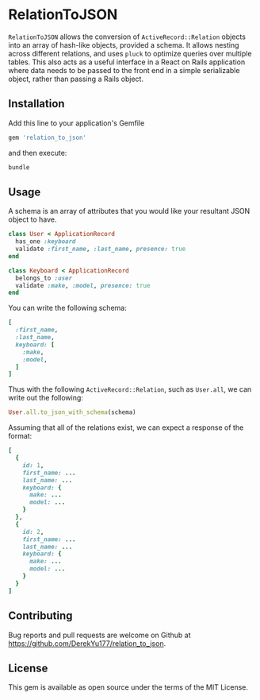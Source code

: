 # RelationToJSON

`RelationToJSON` allows the conversion of `ActiveRecord::Relation` objects into an array of hash-like objects, provided a schema.
It allows nesting across different relations, and uses `pluck` to optimize queries over multiple tables.
This also acts as a useful interface in a React on Rails application where data needs to be passed to the front end in a simple serializable object, rather than passing a Rails object.

## Installation
Add this line to your application's Gemfile
```rb
gem 'relation_to_json'
```

and then execute:
```sh
bundle
```

## Usage
A schema is an array of attributes that you would like your resultant JSON object to have.
```rb
class User < ApplicationRecord
  has_one :keyboard
  validate :first_name, :last_name, presence: true
end

class Keyboard < ApplicationRecord
  belongs_to :user
  validate :make, :model, presence: true
end
```

You can write the following schema:
```rb
[
  :first_name,
  :last_name,
  keyboard: [
    :make,
    :model,
  ]
]
```

Thus with the following `ActiveRecord::Relation`, such as `User.all`, we can write out the following:
```rb
User.all.to_json_with_schema(schema)
```

Assuming that all of the relations exist, we can expect a response of the format:
```rb
[
  {
    id: 1,
    first_name: ...
    last_name: ...
    keyboard: {
      make: ...
      model: ...
    }
  },
  {
    id: 2,
    first_name: ...
    last_name: ...
    keyboard: {
      make: ...
      model: ...
    }
  }
]
```

## Contributing
Bug reports and pull requests are welcome on Github at https://github.com/DerekYu177/relation_to_json.

## License
This gem is available as open source under the terms of the MIT License.
